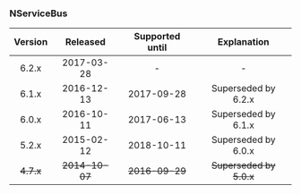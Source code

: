 ### NServiceBus

| Version   | Released       | Supported until   | Explanation                       |
|:---------:|:--------------:|:-----------------:|:---------------------------------:|
| 6.2.x     | 2017-03-28     | -                 | -                                 |
| 6.1.x     | 2016-12-13     | 2017-09-28        | Superseded by 6.2.x               |
| 6.0.x     | 2016-10-11     | 2017-06-13        | Superseded by 6.1.x               |
| 5.2.x     | 2015-02-12     | 2018-10-11        | Superseded by 6.0.x               |
| ~~4.7.x~~ | ~~2014-10-07~~ | ~~2016-09-29~~    | ~~Superseded by 5.0.x~~           |

